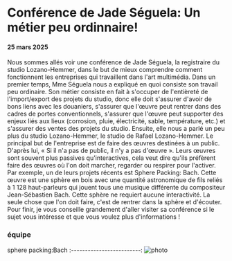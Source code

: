 # Conférence de Jade Séguela: Un métier peu ordinnaire!

#### 25 mars 2025

Nous sommes allés voir une conférence de Jade Séguela, la registraire du studio Lozano-Hemmer, dans le but de mieux comprendre comment fonctionnent les entreprises qui travaillent dans l'art multimédia. Dans un premier temps, Mme Séguela nous a expliqué en quoi consiste son travail peu ordinaire. Son métier consiste en fait à s'occuper de l'entièreté de l'import/export des projets du studio, donc elle doit s'assurer d'avoir de bons liens avec les douaniers, s'assurer que l'œuvre peut rentrer dans des cadres de portes conventionnels, s'assurer que l'œuvre peut supporter des enjeux liés aux lieux (corrosion, pluie, électricité, sable, température, etc.) et s'assurer des ventes des projets du studio. Ensuite, elle nous a parlé un peu plus du studio Lozano-Hemmer, le studio de Rafael Lozano-Hemmer. Le principal but de l'entreprise est de faire des œuvres destinées à un public. D'après lui, « Si il n'a pas de public, il n'y a pas d'œuvre ». Leurs œuvres sont souvent plus passives qu'interactives, cela veut dire qu'ils préfèrent faire des œuvres où l'on doit marcher, regarder ou respirer pour l'activer. Par exemple, un de leurs projets récents est Sphere Packing: Bach. Cette œuvre est une sphère en bois avec une quantité astronomique de fils reliés à 1 128 haut-parleurs qui jouent tous une musique différente du compositeur Jean-Sébastien Bach. Cette sphère ne requiert aucune interactivité. La seule chose que l'on doit faire, c'est de rentrer dans la sphère et d'écouter. Pour finir, je vous conseille grandement d'aller visiter sa conférence si le sujet vous intéresse et que vous voulez plus d'informations !
### équipe
sphere packing:Bach
:-------------------------:
![photo](medias/Joshua_Gonzalez-Barrera.png)
